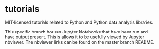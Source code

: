 # tutorials
MIT-licensed tutorials related to Python and Python data analysis libraries.

This specific branch houses Jupyter Notebooks that have been run and have output present. This is allows it to be usefully viewed by Jupyter nbviewer. The nbviewer links can be found on the master branch README.
